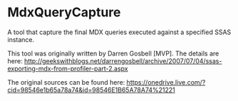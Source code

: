 MdxQueryCapture
===============

A tool that capture the final MDX queries executed against a specified SSAS instance.

This tool was originally written by Darren Gosbell [MVP]. The details are here:
http://geekswithblogs.net/darrengosbell/archive/2007/07/04/ssas-exporting-mdx-from-profiler-part-2.aspx

The original sources can be found here: https://onedrive.live.com/?cid=98546e1b65a78a74&id=98546E1B65A78A74%21221


